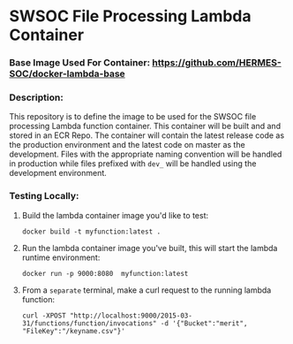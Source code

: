 # SWSOC File Processing Lambda Container

### **Base Image Used For Container:** https://github.com/HERMES-SOC/docker-lambda-base 

### **Description**:
This repository is to define the image to be used for the SWSOC file processing Lambda function container. This container will be built and and stored in an ECR Repo. 
The container will contain the latest release code as the production environment and the latest code on master as the development. Files with the appropriate naming convention will be handled in production while files prefixed with `dev_` will be handled using the development environment.

### **Testing Locally**:
1. Build the lambda container image you'd like to test: 
    
    `docker build -t myfunction:latest .`

2. Run the lambda container image you've built, this will start the lambda runtime environment:
    
    `docker run -p 9000:8080  myfunction:latest`

3. From a `separate` terminal, make a curl request to the running lambda function:

    `curl -XPOST "http://localhost:9000/2015-03-31/functions/function/invocations" -d '{"Bucket":"merit", "FileKey":"/keyname.csv"}'`
